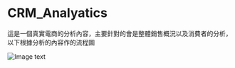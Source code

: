 # CRM_Analyatics

這是一個真實電商的分析內容，主要針對的會是整體銷售概況以及消費者的分析，以下根據分析的內容作的流程圖

![Image text](https://github.com/KangJingHao/CRM_Analyatics/edit/master/EC_mindmap.png)
